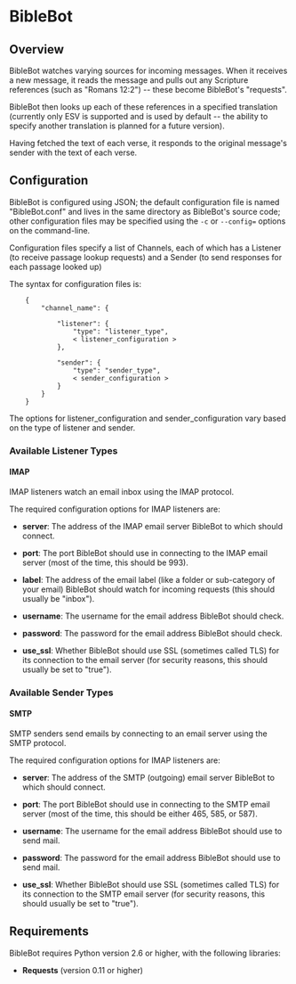 BibleBot
========

Overview
--------

BibleBot watches varying sources for incoming messages. When it receives a new message, it reads the message and pulls out any Scripture references (such as "Romans 12:2") -- these become BibleBot's "requests". 

BibleBot then looks up each of these references in a specified translation (currently only ESV is supported and is used by default -- the ability to specify another translation is planned for a future version).

Having fetched the text of each verse, it responds to the original message's sender with the text of each verse.

Configuration
-------------

BibleBot is configured using JSON; the default configuration file is named "BibleBot.conf" and lives in the same directory as BibleBot's source code; other configuration files may be specified using the `-c` or `--config=` options on the command-line. 

Configuration files specify a list of Channels, each of which has a Listener (to receive passage lookup requests) and a Sender (to send responses for each passage looked up)

The syntax for configuration files is:

        {
            "channel_name": {

                "listener": {
                    "type": "listener_type",
                    < listener_configuration >
                },

                "sender": {
                    "type": "sender_type",
                    < sender_configuration >
                }
            }
        }

The options for listener\_configuration and sender\_configuration vary based on the type of listener and sender.

### Available Listener Types ###

#### IMAP ####

IMAP listeners watch an email inbox using the IMAP protocol.

The required configuration options for IMAP listeners are:

* **server**: The address of the IMAP email server BibleBot to which should connect.

* **port**: The port BibleBot should use in connecting to the IMAP email server (most of the time, this should be 993).

* **label**: The address of the email label (like a folder or sub-category of your email) BibleBot should watch for incoming requests (this should usually be "inbox").

* **username**: The username for the email address BibleBot should check.

* **password**: The password for the email address BibleBot should check.

* **use_ssl**: Whether BibleBot should use SSL (sometimes called TLS) for its connection to the email server (for security reasons, this should usually be set to "true").

### Available Sender Types ###

#### SMTP ####

SMTP senders send emails by connecting to an email server using the SMTP protocol.

The required configuration options for IMAP listeners are:

* **server**: The address of the SMTP (outgoing) email server BibleBot to which should connect.

* **port**: The port BibleBot should use in connecting to the SMTP email server (most of the time, this should be either 465, 585, or 587).

* **username**: The username for the email address BibleBot should use to send mail.

* **password**: The password for the email address BibleBot should use to send mail.

* **use_ssl**: Whether BibleBot should use SSL (sometimes called TLS) for its connection to the SMTP email server (for security reasons, this should usually be set to "true").


Requirements
------------
BibleBot requires Python version 2.6 or higher, with the following libraries:

* **Requests** (version 0.11 or higher)
